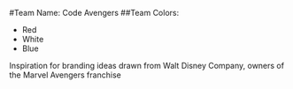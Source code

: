 #Team Name: Code Avengers
##Team Colors: 

- Red
- White
- Blue

Inspiration for branding ideas drawn from Walt Disney Company, owners of the Marvel Avengers franchise
